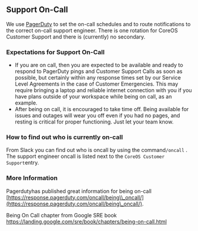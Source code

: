 ## Support On-Call

We use [PagerDuty](http://gitlab.pagerduty.com/) to set the on-call schedules and to route notifications to the correct on-call support engineer. There is one rotation for CoreOS Customer Support and there is \(currently\) no secondary.

### Expectations for Support On-Call

* If you are on call, then you are expected to be available and ready to respond to PagerDuty pings and Customer Support Calls as soon as possible, but certainly within any response times set by our Service Level Agreements in the case of Customer Emergencies. This may require bringing a laptop and reliable internet connection with you if you have plans outside of your workspace while being on call, as an example.
* After being on call, it is encouraged to take time off. Being available for issues and outages will wear you off even if you had no pages, and resting is critical for proper functioning. Just let your team know.

### How to find out who is currently on-call

From Slack you can find out who is oncall by using the command`/oncall` . The support engineer oncall is listed next to the `CoreOS Customer Support`entry.

### More Information

Pagerdutyhas published great information for being on-call [https://response.pagerduty.com/oncall/being\\_oncall/](https://response.pagerduty.com/oncall/being\_oncall/).

Being On Call chapter from Google SRE book https://landing.google.com/sre/book/chapters/being-on-call.html

